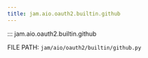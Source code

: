 ```yaml
---
title: jam.aio.oauth2.builtin.github
---
```


::: jam.aio.oauth2.builtin.github


FILE PATH: `jam/aio/oauth2/builtin/github.py`
